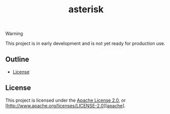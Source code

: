 <div align="center">
  <!-- <a href="https://github.com/appcypher/asterisk" target="_blank">
    <img src="https://raw.githubusercontent.com/appcypher/asterisk/main/assets/a_logo.png" alt="asterisk Logo" width="100"></img>
  </a> -->

  <h1 align="center">asterisk</h1>

  <!-- <p>
    <a href="https://crates.io/crates/asterisk">
      <img src="https://img.shields.io/crates/v/asterisk?label=crates" alt="Crate">
    </a>
    <a href="https://codecov.io/gh/appcypher/asterisk">
      <img src="https://codecov.io/gh/appcypher/asterisk/branch/main/graph/badge.svg?token=SOMETOKEN" alt="Code Coverage"/>
    </a>
    <a href="https://github.com/appcypher/asterisk/actions?query=">
      <img src="https://github.com/appcypher/asterisk/actions/workflows/tests_and_checks.yml/badge.svg" alt="Build Status">
    </a>
    <a href="https://github.com/appcypher/asterisk/blob/main/LICENSE">
      <img src="https://img.shields.io/badge/License-Apache%202.0-blue.svg" alt="License">
    </a>
    <a href="https://docs.rs/asterisk">
      <img src="https://img.shields.io/static/v1?label=Docs&message=docs.rs&color=blue" alt="Docs">
    </a>
  </p> -->
</div>

</br>

> [!WARNING]
> This project is in early development and is not yet ready for production use.

##

## Outline

- [License](#license)

## License

This project is licensed under the [Apache License 2.0](./LICENSE), or
[http://www.apache.org/licenses/LICENSE-2.0][apache].


[apache]: https://www.apache.org/licenses/LICENSE-2.0
